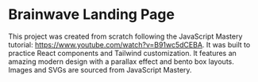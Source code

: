 # Brainwave Landing Page

This project was created from scratch following the JavaScript Mastery tutorial: https://www.youtube.com/watch?v=B91wc5dCEBA. It was built to practice React components and Tailwind customization. It features an amazing modern design with a parallax effect and bento box layouts. Images and SVGs are sourced from JavaScript Mastery.

